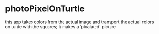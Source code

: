 # photoPixelOnTurtle
this app takes colors from the actual image and transport the actual colors on turtle with the squares; it makes a 'pixalated' picture
